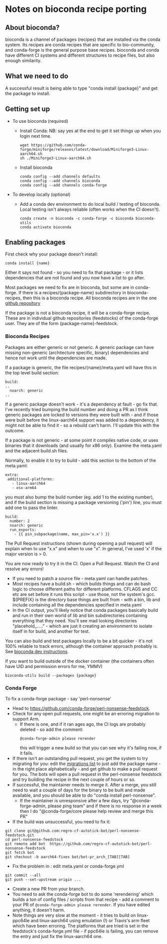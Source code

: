 
# Notes on bioconda recipe porting

## About bioconda?

bioconda is a channel of packages (recipes) that are installed via the conda system. Its recipes are conda recipes that are specific to bio-community, and conda-forge is the general purpose base recipes.  bioconda and conda have different CI systems and different structures to recipe files, but also enough similarity.

## What we need to do

A successful result is being able to type "conda install {package}" and get the package to install.

## Getting set up

- To use bioconda (required)
  - Install Conda: NB:  say yes at the end to get it set things up when you login next time.

    ```
    wget https://github.com/conda-forge/miniforge/releases/latest/download/Miniforge3-Linux-aarch64.sh
    sh ./Miniforge3-Linux-aarch64.sh
    ```
    
  - Install bioconda
    ```
    conda config --add channels defaults
    conda config --add channels bioconda
    conda config --add channels conda-forge
	  ```
- To develop locally (optional)
  - Add a conda dev environment to do local build / testing of bioconda. Local testing isn't always reliable (often works when the CI doesn't). 

    ```
    conda create -n bioconda -c conda-forge -c bioconda bioconda-utils
    conda activate bioconda
    ```

## Enabling packages

First check why your package doesn't install:
```
conda install {name}
```
Either it says not found - so you need to fix that package - or it lists dependencies that are not found and you now have a list to go after. 

Most packages we need to fix are in bioconda, but some are in conda-forge.  If there is a recipes/{package-name} subdirectory in bioconda-recipes, then this is a bioconda recipe.  All bioconda recipes are in the one [github repository](https://github.com/bioconda/bioconda-recipes/)

If the package is not a bioconda recipe, it will be a conda-forge recipe. These are in individual github repositories (feedstocks) of the conda-forge user. They are of the form {package-name}-feedstock.

### Bioconda Recipes

Packages are either generic or not generic.  A generic package can have missing non-generic (architecture specific, binary) dependencies and hence not work until the dependencies are made. 

If a package is generic, the file recipes/{name}/meta.yaml will have this in the top level build section:
```
build:
..
  noarch: generic
..
```
If a generic package doesn't work - it's a dependency at fault - go fix that.  I've recently tried bumping the build number and doing a PR as I think generic packages are locked to versions they were built with - and if those were built before the linux-aarch64 support was added to a dependency, it might not be able to find it - so a rebuild can't harm.  I'll update this with the outcome.

If a package is not generic - at some point it compiles native code, or uses binaries that it downloads (and usually for x86 only).  Examine the meta.yaml and the adjacent build.sh files.

Normally, to enable it to try to build - add this section to the bottom of the meta.yaml:
```
extra:
 additional-platforms:
   - linux-aarch64
   - osx-arm64 
```
you must also bump the build number (eg. add 1 to the existing number), and if the build section is missing a package versioning ('pin') line, you must add one to pass the linter.

```
build:
  number: 2
  noarch: generic
  run_exports:
    - {{ pin_subpackage(name, max_pin='x.x') }}
```
The Pull Request instructions (shown during opening a pull request) will explain when to use "x.x" and when to use "x".  In general, I've used 'x' if the major version is > 0.

You are now ready to try it in the CI.  Open a Pull Request.  Watch the CI and resolve any errors!

- If you need to patch a source file - meta.yaml can handle patches.
- Most recipes have a build.sh - which builds things and can do bash logic to choose different paths for different platforms.  CFLAGS and CC etc are set before it runs this script - use those, not the system's gcc.  ${PREFIX} is the directory base things are built from - with a bin, lib and include containing all the dependencies specified in meta.yaml
- In the CI output, you'll likely notice that conda packages basically build and run in their own world of lib and bin subdirectories containing everything that they need. You'll see mad looking directories "placehold_....." - which are just it creating an environment to isolate itself in for build, and another for test.    

You can also build and test packages locally to be a bit quicker - it's not 100% reliable to track errors, although the container approach probably is.  See [bioconda dev instructions](https://bioconda.github.io/contributor/building-locally.html).

If you want to build outside of the docker container (the containers often have UID and permission errors for me, YMMV)
```
bioconda-utils build --packages {package}
```

### Conda Forge

To fix a conda-forge package - say 'perl-nonsense'
- Head to https://github.com/conda-forge/perl-nonsense-feedstock.  
- Check for any open pull requests, one might be an erroring migration to support Arm.  
  - If there is one, and if it ran ages ago, the CI logs are probably deleted - so add the comment:
    ```
    @conda-forge-admin please rerender
    ```
	  this will trigger a new build so that you can see why it's failing now, if it fails.
- If there isn't an outstanding pull request, you get the system to try migrating for you: edit the [migrations list](https://github.com/conda-forge/conda-forge-pinning-feedstock/blob/main/recipe/migrations/arch_rebuild.txt) to just add the package name - in the right place alphabetically - and get github to make a pull request for you. The bots will open a pull request in the perl-nonsense feedstock and try building the recipe in the next couple of hours or so.
- If successful, the maintainer needs to merge it.  After a merge, you still need to wait a couple of days for the binary to be built and made available, and you should be able to do "conda install perl-nonsense".
  - If the maintainer is unresponsive after a few days, try "@conda-forge-admin, please ping team" and if there is no response in a week then I do "@conda-forge/core please help review and merge this PR" 
- If the build was unsuccessful, you need to fix it:
```
git clone git@github.com:regro-cf-autotick-bot/perl-nonsense-feedstock.git
cd perl-nonsense-feedstock
git remote add bot  https://github.com/regro-cf-autotick-bot/perl-nonsense-feedstock
git fetch bot
git checkout -b aarch64-fixes bot/bot-pr_arch_[TAB][TAB]
```
  - Fix the problem in : edit meta.yaml or conda-forge.yml
  ```
  git commit --all
  git push --set-upstream origin ...
  ```
  - Create a new PR from your branch.
  - You need to ask the conda-forge bot to do some 'rerendering' which builds a ton of config files / scripts from that recipe  - add a comment to your PR of `@conda-forge-admin please rerender`. If you have edited anything, it doesn't harm.
  - Note things are very slow at the moment - it tries to build on linux-ppc64le and linux-aarch64 using emulation (!) or Travis's arm fleet which have been erroring. The platforms that are tried is set in the feedstock's conda-forge.yml file - if ppc64le is failing, you can remove the entry and just fix the linux-aarch64 one.
